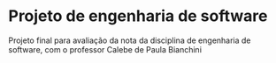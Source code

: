 # Projeto de engenharia de software
Projeto final para avaliação da nota da disciplina de engenharia de software, com o professor Calebe de Paula Bianchini
